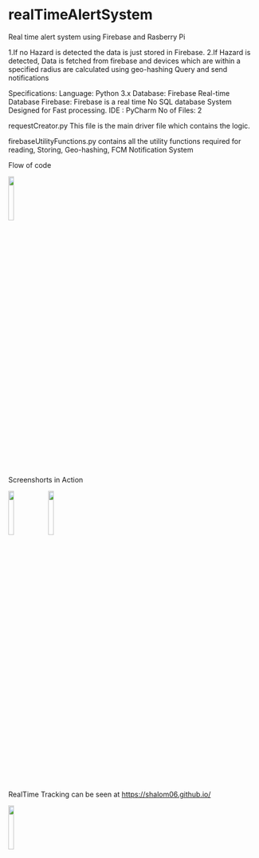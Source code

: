 # realTimeAlertSystem
Real time alert system using Firebase and Rasberry Pi

1.If no Hazard is detected the data is just stored in Firebase.
2.If Hazard is detected, Data is fetched from firebase and devices which are within a specified radius are calculated using geo-hashing Query and send notifications

Specifications:
Language: Python 3.x
Database: Firebase Real-time Database
Firebase: Firebase is a real time No SQL database System Designed for Fast processing.
IDE : PyCharm
No of Files: 2 
                                

requestCreator.py 
This file is the main driver file which contains the logic.

firebaseUtilityFunctions.py
contains all the utility functions required for reading, Storing, Geo-hashing, FCM Notification System

Flow of code



<img src="https://user-images.githubusercontent.com/10242289/45257948-ffd7b780-b36b-11e8-98ac-c39fc7c88dde.png" width="15%"></img> 





Screenshorts in Action






<img src="https://user-images.githubusercontent.com/10242289/45257844-fa796d80-b369-11e8-8aff-ba0f60ed1ee8.png" width="15%"></img> <img src="https://user-images.githubusercontent.com/10242289/45257826-b7b79580-b369-11e8-859a-f8f22bccae24.png" width="15%"></img> 




RealTime Tracking can be seen at https://shalom06.github.io/


<img src="https://user-images.githubusercontent.com/10242289/45258121-a2de0080-b36f-11e8-8aed-19d93b299cd3.png" width="15%"></img> 
